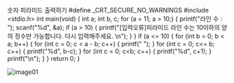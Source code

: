 숫자 피라미드 출력하기
#define _CRT_SECURE_NO_WARNINGS
#include <stdio.h>
int main(void)
{    int a;
    int b, c;
    for (a = 11; a > 10;)
    {
        printf("라인 수 : ");
        scanf("%d", &a);
        if (a > 10) {
            printf("[입력오류]피라미드 라인 수는 10이하의 양의 정수만 가능합니다. 다시 입력해주세요. \n");
        }
    }
    if (a <= 10)
    {
        for (int b = 0; b < a; b++)
        {
            for (int c = 0; c < a - b; c++)
            {
                printf(" ");
            }
            for (int c = 0; c<= b; c++)
            {
                printf("%d", b-c);
            }
            for (int c = 0; c<b; c++)
            {
                printf("%d", c+1);
            }
            printf("\n");
        }
    }
    return 0;
}


![image01](https://user-images.githubusercontent.com/81094980/118837369-b226f180-b8ff-11eb-92c2-ca5b5fe24ee3.png)
